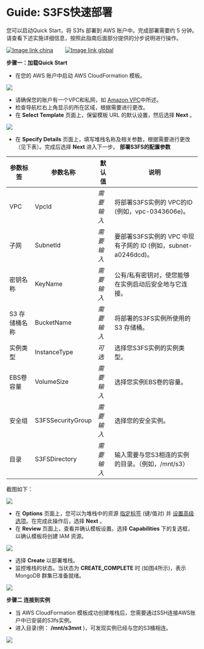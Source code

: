 # Guide: S3FS快速部署

您可以启动Quick Start，将 S3fs 部署到 AWS 账户中。完成部署需要约 5 分钟。请查看下述实施详细信息，按照此指南后面部分提供的分步说明进行操作。

[![Image link china](https://s3.cn-north-1.amazonaws.com.cn/chinalabs/assets/ChinaRegion.png)](https://console.amazonaws.cn/cloudformation/home?region=cn-north-1#/stacks/new?stackName=S3FS&templateURL=https://s3.cn-north-1.amazonaws.com.cn/chinalabs/s3fs.template) &nbsp;&nbsp;&nbsp;&nbsp;&nbsp;&nbsp;&nbsp;[![Image link global](https://s3.cn-north-1.amazonaws.com.cn/chinalabs/assets/GlobalRegion.png)](https://console.aws.amazon.com/cloudformation/home?region=us-east-1#/stacks/new?stackName=S3FS&templateURL=https://s3-us-west-2.amazonaws.com/chinalabs/s3fs.template)

**步骤一：加载Quick Start**

- 在您的 AWS 账户中启动 AWS CloudFormation 模板。

![](https://s3.cn-north-1.amazonaws.com.cn/chinalabs/assets/s3fs/01.png)

- 请确保您的账户有一个VPC和私网，如 [Amazon VPC](http://docs.aws.amazon.com/AmazonVPC/latest/UserGuide/VPC_DHCP_Options.html)中所述。
- 检查导航栏右上角显示的所在区域，根据需要进行更改。
- 在 **Select Template** 页面上，保留模板 URL 的默认设置，然后选择 **Next** 。

![](https://s3.cn-north-1.amazonaws.com.cn/chinalabs/assets/s3fs/02.png)

- 在 **Specify Details** 页面上，填写堆栈名称及相关参数，根据需要进行更改（见下表）。完成后选择 **Next** 进入下一步。
  **部署S3FS的配置参数**

| 参数标签 | 参数名称 | 默认值 | 说明 |
| --- | --- | --- | --- |
| VPC | VpcId | _需要输入_ | 将部署S3FS实例的 VPC的ID (例如，vpc-0343606e)。 |
| 子网 | SubnetId | _需要输入_ | 要部署S3FS实例的 VPC 中现有子网的 ID (例如，subnet-a0246dcd)。 |
| 密钥名称 | KeyName | _需要输入_ | 公有/私有密钥对，使您能够在实例启动后安全地与它连接。|
| S3 存储桶名称 | BucketName | _需要输入_ | 将部署的S3FS实例所使用的S3 存储桶。 |
| 实例类型 | InstanceType | _可选_ | 选择您S3FS实例的实例类型。|
| EBS卷容量 | VolumeSize | _需要输入_ | 选择您实例EBS卷的容量。|
| 安全组 | S3FSSecurityGroup | _需要输入_ | 选择您的安全实例。|
| 目录 | S3FSDirectory | _需要输入_ | 输入需要与您S3相连的实例的目录。（例如，/mnt/s3）|

截图如下：

![](https://s3.cn-north-1.amazonaws.com.cn/chinalabs/assets/s3fs/03.png)

- 在 **Options** 页面上，您可以为堆栈中的资源 [指定标签](https://docs.aws.amazon.com/AWSCloudFormation/latest/UserGuide/aws-properties-resource-tags.html) (键/值对) 并 [设置高级选项](https://docs.aws.amazon.com/AWSCloudFormation/latest/UserGuide/cfn-console-add-tags.html)。在完成此操作后，选择 **Next** 。
- 在 **Review** 页面上，查看并确认模板设置。选择 **Capabilities** 下的复选框，以确认模板将创建 IAM 资源。

![](https://s3.cn-north-1.amazonaws.com.cn/chinalabs/assets/s3fs/04.png)

- 选择 **Create** 以部署堆栈。
- 监控堆栈的状态。当状态为 **CREATE\_COMPLETE** 时 (如图4所示)，表示 MongoDB 群集已准备就绪。

![](https://s3.cn-north-1.amazonaws.com.cn/chinalabs/assets/s3fs/05.png)

****步骤二 连接到实例****
- 当 AWS CloudFormation 模板成功创建堆栈后，您需要通过SSH连接AWS账户中已安装的S3fs实例。
- 进入目录(例： **/mnt/s3mnt** )，可发现实例已经与您的S3桶相连。

![](https://s3.cn-north-1.amazonaws.com.cn/chinalabs/assets/s3fs/06.png)
